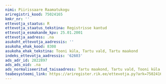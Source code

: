 ```yaml
---
nimi: Piirissaare Raamatukogu
ariregistri_kood: 75024165
kmkr_nr: ''
ettevotja_staatus: R
ettevotja_staatus_tekstina: Registrisse kantud
ettevotja_esmakande_kpv: 25.01.2001
ettevotja_aadress: .na
asukoht_ettevotja_aadressis: ''
asukoha_ehak_kood: 8308
asukoha_ehak_tekstina: Tooni küla, Tartu vald, Tartu maakond
indeks_ettevotja_aadressis: '62603'
ads_adr_id: 2822897
ads_ads_oid: .na
ads_normaliseeritud_taisaadress: Tartu maakond, Tartu vald, Tooni küla
teabesysteemi_link: https://ariregister.rik.ee/ettevotja.py?ark=75024165&ref=rekvisiidid
---
```

